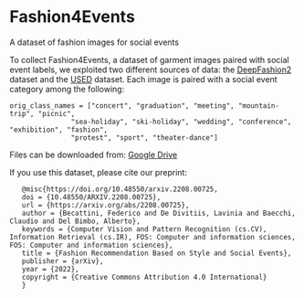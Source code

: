 # Fashion4Events
A dataset of fashion images for social events


To collect Fashion4Events, a dataset of garment images paired with social event labels, we exploited two different sources of data: the [DeepFashion2](https://github.com/switchablenorms/DeepFashion2) dataset and the [USED](http://loki.disi.unitn.it/~used/) dataset.
Each image is paired with a social event category among the following:

    orig_class_names = ["concert", "graduation", "meeting", "mountain-trip", "picnic",
                   "sea-holiday", "ski-holiday", "wedding", "conference", "exhibition", "fashion",
                   "protest", "sport", "theater-dance"]


Files can be downloaded from: [Google Drive](https://drive.google.com/drive/folders/1bgXykJSwWICoZeB8Kx79wnchDxrRbXp7?usp=sharing)

If you use this dataset, please cite our preprint:

```
   @misc{https://doi.org/10.48550/arxiv.2208.00725,
   doi = {10.48550/ARXIV.2208.00725},
   url = {https://arxiv.org/abs/2208.00725},
   author = {Becattini, Federico and De Divitiis, Lavinia and Baecchi, Claudio and Del Bimbo, Alberto},
   keywords = {Computer Vision and Pattern Recognition (cs.CV), Information Retrieval (cs.IR), FOS: Computer and information sciences, FOS: Computer and information sciences},
   title = {Fashion Recommendation Based on Style and Social Events},
   publisher = {arXiv},
   year = {2022},
   copyright = {Creative Commons Attribution 4.0 International}
   }
```

